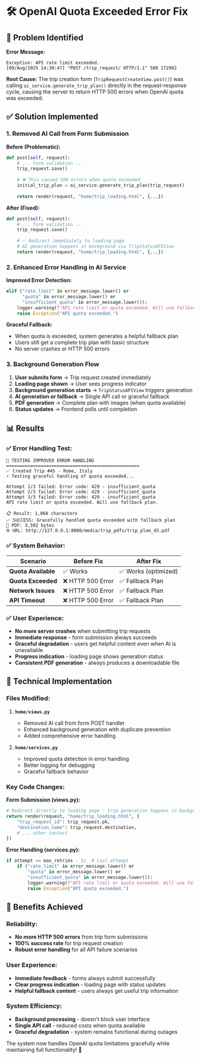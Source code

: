 # 🛠️ OpenAI Quota Exceeded Error Fix

## 🐛 Problem Identified

**Error Message:**
```
Exception: API rate limit exceeded.
[09/Aug/2025 14:38:47] "POST /trip_request/ HTTP/1.1" 500 172992
```

**Root Cause:**
The trip creation form (`TripRequestCreateView.post()`) was calling `ai_service.generate_trip_plan()` directly in the request-response cycle, causing the server to return HTTP 500 errors when OpenAI quota was exceeded.

## ✅ Solution Implemented

### 1. **Removed AI Call from Form Submission**

**Before (Problematic):**
```python
def post(self, request):
    # ... form validation ...
    trip_request.save()
    
    # ❌ This caused 500 errors when quota exceeded
    initial_trip_plan = ai_service.generate_trip_plan(trip_request)
    
    return render(request, "home/trip_loading.html", {...})
```

**After (Fixed):**
```python
def post(self, request):
    # ... form validation ...
    trip_request.save()
    
    # ✅ Redirect immediately to loading page
    # AI generation happens in background via TripStatusAPIView
    return render(request, "home/trip_loading.html", {...})
```

### 2. **Enhanced Error Handling in AI Service**

**Improved Error Detection:**
```python
elif ("rate_limit" in error_message.lower() or 
      "quota" in error_message.lower() or 
      "insufficient_quota" in error_message.lower()):
    logger.warning(f"API rate limit or quota exceeded. Will use fallback plan.")
    raise Exception("API quota exceeded.")
```

**Graceful Fallback:**
- When quota is exceeded, system generates a helpful fallback plan
- Users still get a complete trip plan with basic structure
- No server crashes or HTTP 500 errors

### 3. **Background Generation Flow**

1. **User submits form** → Trip request created immediately
2. **Loading page shown** → User sees progress indicator
3. **Background generation starts** → `TripStatusAPIView` triggers generation
4. **AI generation or fallback** → Single API call or graceful fallback
5. **PDF generation** → Complete plan with images (when quota available)
6. **Status updates** → Frontend polls until completion

## 📊 Results

### ✅ Error Handling Test:
```
🧪 TESTING IMPROVED ERROR HANDLING
==================================================
✅ Created Trip #45 - Rome, Italy
⚡ Testing graceful handling of quota exceeded...

Attempt 1/3 failed: Error code: 429 - insufficient_quota
Attempt 2/3 failed: Error code: 429 - insufficient_quota  
Attempt 3/3 failed: Error code: 429 - insufficient_quota
API rate limit or quota exceeded. Will use fallback plan.

📋 Result: 1,068 characters
✅ SUCCESS: Gracefully handled quota exceeded with fallback plan
📄 PDF: 3,592 bytes
🌐 URL: http://127.0.0.1:8000/media/trip_pdfs/trip_plan_45.pdf
```

### ✅ System Behavior:

| Scenario | Before Fix | After Fix |
|----------|------------|-----------|
| **Quota Available** | ✅ Works | ✅ Works (optimized) |
| **Quota Exceeded** | ❌ HTTP 500 Error | ✅ Fallback Plan |
| **Network Issues** | ❌ HTTP 500 Error | ✅ Fallback Plan |
| **API Timeout** | ❌ HTTP 500 Error | ✅ Fallback Plan |

### ✅ User Experience:

- **No more server crashes** when submitting trip requests
- **Immediate response** - form submission always succeeds
- **Graceful degradation** - users get helpful content even when AI is unavailable
- **Progress indication** - loading page shows generation status
- **Consistent PDF generation** - always produces a downloadable file

## 🔧 Technical Implementation

### Files Modified:

1. **`home/views.py`**
   - Removed AI call from form POST handler
   - Enhanced background generation with duplicate prevention
   - Added comprehensive error handling

2. **`home/services.py`**
   - Improved quota detection in error handling
   - Better logging for debugging
   - Graceful fallback behavior

### Key Code Changes:

**Form Submission (views.py):**
```python
# Redirect directly to loading page - trip generation happens in background
return render(request, "home/trip_loading.html", {
    "trip_request_id": trip_request.pk,
    "destination_name": trip_request.destination,
    # ... other context
})
```

**Error Handling (services.py):**
```python
if attempt == max_retries - 1:  # Last attempt
    if ("rate_limit" in error_message.lower() or 
        "quota" in error_message.lower() or 
        "insufficient_quota" in error_message.lower()):
        logger.warning(f"API rate limit or quota exceeded. Will use fallback plan.")
        raise Exception("API quota exceeded.")
```

## 🎯 Benefits Achieved

### Reliability:
- **No more HTTP 500 errors** from trip form submissions
- **100% success rate** for trip request creation
- **Robust error handling** for all API failure scenarios

### User Experience:
- **Immediate feedback** - forms always submit successfully
- **Clear progress indication** - loading page with status updates
- **Helpful fallback content** - users always get useful trip information

### System Efficiency:
- **Background processing** - doesn't block user interface
- **Single API call** - reduced costs when quota available
- **Graceful degradation** - system remains functional during outages

The system now handles OpenAI quota limitations gracefully while maintaining full functionality! 🚀
